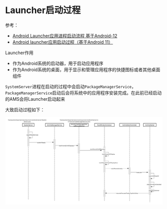 # Launcher启动过程

参考：

+ [Android Launcher应用进程启动流程 基于Android-12](https://blog.csdn.net/Bye_Moon/article/details/121683051)
+ [Android launcher应用启动过程（基于Android 11）](https://juejin.cn/post/6978743408756162590)



Launcher作用

+ 作为Android系统的启动器，用于启动应用程序
+ 作为Android系统的桌面，用于显示和管理应用程序的快捷图标或者其他桌面组件



`SystemServer`进程在启动的过程中会启动`PackageManagerService`，`PackageManagerService`启动后会将系统中的应用程序安装完成。在此前已经启动的AMS会将Launcher启动起来



大致启动过程如下：

![054](https://github.com/winfredzen/Android-Basic/blob/master/Framework/images/054.png)

